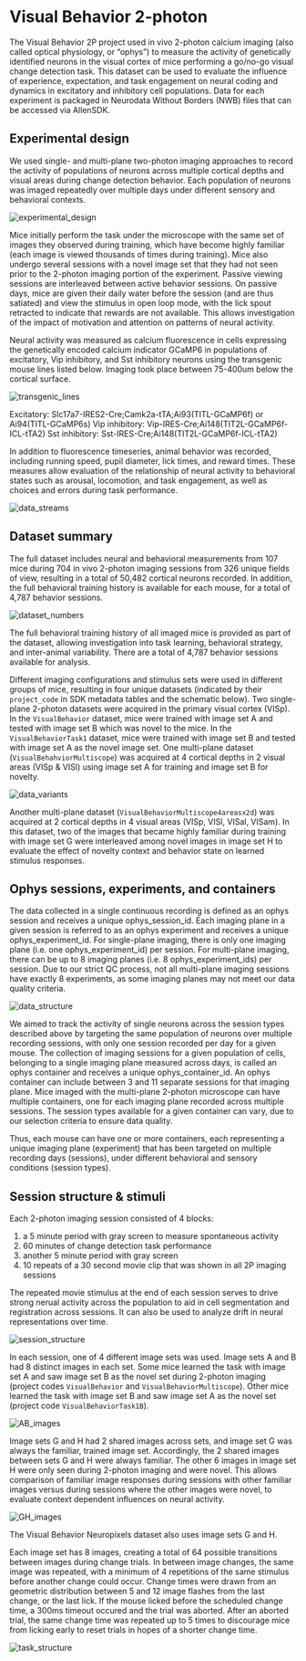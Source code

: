 # Visual Behavior 2-photon

The Visual Behavior 2P project used in vivo 2-photon calcium imaging (also called optical physiology, or “ophys”) to measure the activity of genetically identified neurons in the visual cortex of mice performing a go/no-go visual change detection task. This dataset can be used to evaluate the influence of experience, expectation, and task engagement on neural coding and dynamics in excitatory and inhibitory cell populations. Data for each experiment is packaged in Neurodata Without Borders (NWB) files that can be accessed via AllenSDK.

## Experimental design

We used single- and multi-plane two-photon imaging approaches to record the activity of populations of neurons across multiple cortical depths and visual areas during change detection behavior. Each population of neurons was imaged repeatedly over multiple days under different sensory and behavioral contexts. 

![experimental_design](/images/vbo_experimental_design.png)

Mice initially perform the task under the microscope with the same set of images they observed during training, which have become highly familiar (each image is viewed thousands of times during training). Mice also undergo several sessions with a novel image set that they had not seen prior to the 2-photon imaging portion of the experiment. Passive viewing sessions are interleaved between active behavior sessions. On passive days, mice are given their daily water before the session (and are thus satiated) and view the stimulus in open loop mode, with the lick spout retracted to indicate that rewards are not available. This allows investigation of the impact of motivation and attention on patterns of neural activity.

Neural activity was measured as calcium fluorescence in cells expressing the genetically encoded calcium indicator GCaMP6 in populations of excitatory, Vip inhibitory, and Sst inhibitory neurons using the transgenic mouse lines listed below. Imaging took place between 75-400um below the cortical surface.

![transgenic_lines](/images/vbo_transgenic_lines.png)

Excitatory: Slc17a7-IRES2-Cre;Camk2a-tTA;Ai93(TITL-GCaMP6f) or Ai94(TITL-GCaMP6s)
Vip inhibitory: Vip-IRES-Cre;Ai148(TIT2L-GCaMP6f-ICL-tTA2)
Sst inhibitory: Sst-IRES-Cre;Ai148(TIT2L-GCaMP6f-ICL-tTA2)

In addition to fluorescence timeseries, animal behavior was recorded, including running speed, pupil diameter, lick times, and reward times. These measures allow evaluation of the relationship of neural activity to behavioral states such as arousal, locomotion, and task engagement, as well as choices and errors during task performance.

![data_streams](/images/vbo_data_streams.png)

## Dataset summary

The full dataset includes neural and behavioral measurements from 107 mice during 704 in vivo 2-photon imaging sessions from 326 unique fields of view, resulting in a total of 50,482 cortical neurons recorded. In addition, the full behavioral training history is available for each mouse, for a total of 4,787 behavior sessions.

![dataset_numbers](/images/vbo_final_dataset.png)

The full behavioral training history of all imaged mice is provided as part of the dataset, allowing investigation into task learning, behavioral strategy, and inter-animal variability. There are a total of 4,787 behavior sessions available for analysis.

Different imaging configurations and stimulus sets were used in different groups of mice, resulting in four unique datasets (indicated by their `project_code` in SDK metadata tables and the schematic below). Two single-plane 2-photon datasets were acquired in the primary visual cortex (VISp). In the `VisualBehavior` dataset, mice were trained with image set A and tested with image set B which was novel to the mice. In the `VisualBehaviorTask1` dataset, mice were trained with image set B and tested with image set A as the novel image set. One multi-plane dataset (`VisualBehahviorMultiscope`) was acquired at 4 cortical depths in 2 visual areas (VISp & VISl) using image set A for training and image set B for novelty. 

![data_variants](/images/vbo_dataset_variants.png)

Another multi-plane dataset (`VisualBehaviorMultiscope4areasx2d`) was acquired at 2 cortical depths in 4 visual areas (VISp, VISl, VISal, VISam). In this dataset, two of the images that became highly familiar during training with image set G were interleaved among novel images in image set H to evaluate the effect of novelty context and behavior state on learned stimulus responses.

## Ophys sessions, experiments, and containers

The data collected in a single continuous recording is defined as an ophys session and receives a unique ophys_session_id. Each imaging plane in a given session is referred to as an ophys experiment and receives a unique ophys_experiment_id. For single-plane imaging, there is only one imaging plane (i.e. one ophys_experiment_id) per session. For multi-plane imaging, there can be up to 8 imaging planes (i.e. 8 ophys_experiment_ids) per session. Due to our strict QC process, not all multi-plane imaging sessions have exactly 8 experiments, as some imaging planes may not meet our data quality criteria.

![data_structure](/images/vbo_data_structure.png)

We aimed to track the activity of single neurons across the session types described above by targeting the same population of neurons over multiple recording sessions, with only one session recorded per day for a given mouse. The collection of imaging sessions for a given population of cells, belonging to a single imaging plane measured across days, is called an ophys container and receives a unique ophys_container_id. An ophys container can include between 3 and 11 separate sessions for that imaging plane. Mice imaged with the multi-plane 2-photon microscope can have multiple containers, one for each imaging plane recorded across multiple sessions. The session types available for a given container can vary, due to our selection criteria to ensure data quality.

Thus, each mouse can have one or more containers, each representing a unique imaging plane (experiment) that has been targeted on multiple recording days (sessions), under different behavioral and sensory conditions (session types).

## Session structure & stimuli

Each 2-photon imaging session consisted of 4 blocks: 
1) a 5 minute period with gray screen to measure spontaneous activity
2) 60 minutes of change detection task performance
3) another 5 minute period with gray screen
4) 10 repeats of a 30 second movie clip that was shown in all 2P imaging sessions

The repeated movie stimulus at the end of each session serves to drive strong nerual activity across the population to aid in cell segmentation and registration across sessions. It can also be used to analyze drift in neural representations over time. 

![session_structure](/images/vbo_session_structure.png)

In each session, one of 4 different image sets was used. Image sets A and B had 8 distinct images in each set. Some mice learned the task with image set A and saw image set B as the novel set during 2-photon imaging (project codes `VisualBehavior` and `VisualBehaviorMultiscope`). Other mice learned the task with image set B and saw image set A as the novel set (project code `VisualBehaviorTask1B`). 

![AB_images](/images/AB_images.png)

Image sets G and H had 2 shared images across sets, and image set G was always the familiar, trained image set. Accordingly, the 2 shared images between sets G and H were always familiar. The other 6 images in image set H were only seen during 2-photon imaging and were novel. This allows comparison of familiar image responses during sessions with other familiar images versus during sessions where the other images were novel, to evaluate context dependent influences on neural activity. 

![GH_images](/images/GH_images.png)

The Visual Behavior Neuropixels dataset also uses image sets G and H. 

Each image set has 8 images, creating a total of 64 possible transitions between images during change trials. In between image changes, the same image was repeated, with a minimum of 4 repetitions of the same stimulus before another change could occur. Change times were drawn from an geometric distribution between 5 and 12 image flashes from the last change, or the last lick. If the mouse licked before the scheduled change time, a 300ms timeout occured and the trial was aborted. After an aborted trial, the same change time was repeated up to 5 times to discourage mice from licking early to reset trials in hopes of a shorter change time. 

![task_structure](/images/task_structure.png)


